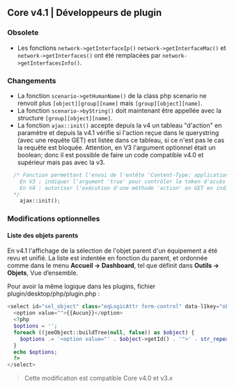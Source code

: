 ## Core v4.1 | Développeurs de plugin

### Obsolete

- Les fonctions `network->getInterfaceIp()` `network->getInterfaceMac()` et `network->getInterfaces()` ont été remplacées par `network->getInterfacesInfo()`.

### Changements

- La fonction `scenario->getHumanName()` de la class php scenario ne renvoit plus `[object][group][name]` mais `[group][object][name]`.
- La fonction `scenario->byString()` doit maintenant être appellée avec la structure `[group][object][name]`.
- La fonction `ajax::init()` accepte depuis la v4 un tableau "d'action" en paramètre et depuis la v4.1 vérifie si l'action reçue dans le querystring (avec une requête GET) est listée dans ce tableau, si ce n'est pas le cas la requête est bloquée.
Attention, en V3 l'argument optionnel était un boolean; donc il est possible de faire un code compatible v4.0 et supérieur mais pas avec la v3.
````php
  /* Fonction permettant l'envoi de l'entête 'Content-Type: application/json'
    En V3 : indiquer l'argument 'true' pour contrôler le token d'accès Jeedom
    En V4 : autoriser l'exécution d'une méthode 'action' en GET en indiquant le(s) nom(s) de(s) action(s) dans un tableau en argument
  */  
    ajax::init();
````

### Modifications optionnelles

#### Liste des objets parents

En v4.1 l'affichage de la sélection de l'objet parent d'un équipement a été revu et unifié. La liste est indentée en fonction du parent, et ordonnée comme dans le menu **Accueil  → Dashboard**, tel que définit dans **Outils → Objets**, Vue d’ensemble.

Pour avoir la même logique dans les plugins, fichier plugin/desktop/php/plugin.php :

````php
<select id="sel_object" class="eqLogicAttr form-control" data-l1key="object_id">
  <option value="">{{Aucun}}</option>
  <?php
  $options = '';
  foreach ((jeeObject::buildTree(null, false)) as $object) {
    $options .= '<option value="' . $object->getId() . '">' . str_repeat('&nbsp;&nbsp;', $object->getConfiguration('parentNumber')) . $object->getName() . '</option>';
  }
  echo $options;
  ?>
</select>
````

> Cette modification est compatible Core v4.0 et v3.x

